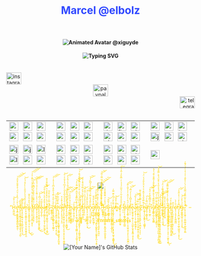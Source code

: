 <div align="center" style="color:rgb(48,72,255);">

# Marcel @elbolz

</div>

###

<br clear="both">
<div align="center">
  <h4>
    <img src="https://raw.githubusercontent.com/xiguyde/xiguyde/ce588eb9e237f1dece59b12c92faf3e58729a868/assets/animated_avatar.svg" alt="Animated Avatar @xiguyde"/>
  </h4>
</div>
<div align="center">
  <h4>
    <img src="https://readme-typing-svg.herokuapp.com?font=Jetbrains+mono&size=16&duration=6400&color=6448ff&center=true&vCenter=true&width=560&lines=If+you+are+looking+for+an+open-minded,+creative+programmer,;..with+the+aim+to+build+optimized+applications,..;..+from+backend+to+frontend,+over+Web+to+Desktop,..;..then+I'm+ready+to+provide+solutions..;..relating+to+any+kind+of+programming+language..;..Let+me+know,+if+you+got+an+idea..;..and+we+will+find+an+adequate+solution+!;" alt="Typing SVG"/>
  </h4>
</div>
<br clear="both">
<div align="center">
<div align="left">
  <a href="https://instagram.com/yyscript" target="_blank">
    <img src="https://raw.githubusercontent.com/maurodesouza/profile-readme-generator/master/src/assets/icons/social/instagram/default.svg" width="40" height="32" alt="instagram logo"  />
  </a>
</div>
<div align="center">
  <a href="https://paypal.me/cellbolz" target="_blank">
    <img src="https://raw.githubusercontent.com/maurodesouza/profile-readme-generator/master/src/assets/icons/social/paypal/default.svg" width="40" height="32" alt="paypal logo"  />
  </a>
</div>
<div align="right">
  <a href="https://t.me/return_success" target="_blank">
    <img src="https://raw.githubusercontent.com/maurodesouza/profile-readme-generator/master/src/assets/icons/social/telegram/default.svg" width="40" height="32" alt="telegram logo"  />
  </a>
</div>
</div>

<br clear="both">
<table align="center">
<tr>
<td><img src="https://skillicons.dev/icons?i=babel" height="24" alt="babel logo"  />
  <img width="4" />
  <img src="https://skillicons.dev/icons?i=bash" height="24" alt="bash logo"  />
  <img width="4" />
  <img src="https://skillicons.dev/icons?i=bootstrap" height="24" alt="bootstrap logo"  />
  <img width="4" />
  <img src="https://skillicons.dev/icons?i=c" height="24" alt="c logo"  />
  <img width="4" />
  <img src="https://skillicons.dev/icons?i=react" height="24" alt="react logo"  />
  <img width="4" />
  <img src="https://skillicons.dev/icons?i=regex" height="24" alt="regex logo"  />
  <img width="4" />
</td>
<td>
  <img src="https://skillicons.dev/icons?i=cmake" height="24" alt="cmake logo"  />
  <img width="4" />
  <img src="https://skillicons.dev/icons?i=cpp" height="24" alt="cplusplus logo"  />
  <img width="4" />
  <img src="https://skillicons.dev/icons?i=cs" height="24" alt="csharp logo"  />
  <img width="4" />
  <img src="https://skillicons.dev/icons?i=css" height="24" alt="css3 logo"  />
  <img width="4" />
  <img src="https://skillicons.dev/icons?i=rust" height="24" alt="rust logo"  />
  <img width="4" />
  <img src="https://skillicons.dev/icons?i=sass" height="24" alt="sass logo"  />
  <img width="4" />
</td>
<td>  <img src="https://skillicons.dev/icons?i=dotnet" height="24" alt="dot-net logo"  />
  <img width="4" />
  <img src="https://skillicons.dev/icons?i=flutter" height="24" alt="flutter logo"  />
  <img width="4" />
  <img src="https://skillicons.dev/icons?i=git" height="24" alt="git logo"  />
  <img width="4" />
  <img src="https://skillicons.dev/icons?i=github" height="24" alt="github logo"  />
  <img width="4" />
  <img src="https://skillicons.dev/icons?i=sqlite" height="24" alt="sqlite logo"  />
  <img width="4" />
  <img src="https://skillicons.dev/icons?i=svg" height="24" alt="svg logo"  />
  <img width="4" />
</td>

<td>
  <img src="https://skillicons.dev/icons?i=go" height="24" alt="go logo"  />
  <img width="4" />
  <img src="https://skillicons.dev/icons?i=gtk" height="24" alt="gtk logo"  />
  <img width="4" />
  <img src="https://skillicons.dev/icons?i=html" height="24" alt="html5 logo"  />
  <img width="4" />
  <img src="https://skillicons.dev/icons?i=js" height="24" alt="javascript logo"  />
  <img width="4" />
  <img src="https://skillicons.dev/icons?i=ts" height="24" alt="typescript logo"  />
  <img width="4" />
  <img src="https://skillicons.dev/icons?i=visualstudio" height="24" alt="visualstudio logo"  />
  <img width="4" />
</td>
</tr>
<tr>
<td>
  <img src="https://skillicons.dev/icons?i=java" height="24" alt="java logo"  />
  <img width="4" />
  <img src="https://skillicons.dev/icons?i=jquery" height="24" alt="jquery logo"  />
  <img width="4" />
  <img src="https://skillicons.dev/icons?i=linux" height="24" alt="linux logo"  />
  <img width="4" />
  <img src="https://skillicons.dev/icons?i=lua" height="24" alt="lua logo"  />
  <img width="4" />
  <img src="https://skillicons.dev/icons?i=vscode" height="24" alt="vscode logo"  />
  <img width="4" />
  <img src="https://skillicons.dev/icons?i=wasm" height="24" alt="webassembly logo"  />
  <img width="4" />
  </td>
<td>
<img src="https://skillicons.dev/icons?i=md" height="24" alt="markdown logo"  />
  <img width="4" />
  <img src="https://skillicons.dev/icons?i=mongodb" height="24" alt="mongodb logo"  />
  <img width="4" />
  <img src="https://skillicons.dev/icons?i=neovim" height="24" alt="neovim logo"  />
  <img width="4" />
  <img src="https://skillicons.dev/icons?i=mysql" height="24" alt="mysql logo"  />
  <img width="4" />
  <img src="https://skillicons.dev/icons?i=nginx" height="24" alt="nginx logo"  />
  <img width="4" />
  <img src="https://skillicons.dev/icons?i=nim" height="24" alt="nim logo"  />
  <img width="4" />
  </td>
<td>
  <img src="https://skillicons.dev/icons?i=nodejs" height="24" alt="nodejs logo"  />
  <img width="4" />
  <img src="https://skillicons.dev/icons?i=perl" height="24" alt="perl logo"  />
  <img width="4" />
<img src="https://skillicons.dev/icons?i=php" height="24" alt="php logo"  />
  <img width="4" />
  <img src="https://skillicons.dev/icons?i=powershell" height="24" alt="powershell logo"  />
  <img width="4" />
  <img src="https://skillicons.dev/icons?i=py" height="24" alt="python logo"  />
  <img width="4" />
  <img src="https://skillicons.dev/icons?i=qt" height="24" alt="qt logo"  />
  <img width="4" />

</td>
<td>  <img src="https://skillicons.dev/icons?i=webpack" height="24" alt="webpack logo"  />
  <img width="4" /></td>
</tr>
</table>

###

<br clear="both">
<div align="center">
  <img src="https://profile-counter.glitch.me/xiguyde/count.svg" />
</div>
<br clear="both">

###

<div align="center">
  <p align="center" style="color:gold;">“H̷̨̲̪̫̪̑̈́͗͒̂͜͝é̶̢̛͓͇͔͚̙̳̬͇̝͇̱̺̺̬̲̮̼͛͒̍͑́́̀̾͗̆̈́̍͒̍͊͋̽̑̋͐̕͝͠͝͝ͅ ̸̧̡̢̫͉͖͇̩̥̯̻͎͇̭͇͓̯̬͉̟͉͎̪̽͐̐͆̚͠͝ͅw̵̢̢̟̟̫̠̭̻̯̩͕̘͙̲̱̠̲̮̝͙̠̮̤̏̀͂̆̾̃͜h̷̨͙̤̫̖̖͍̳̠̟̩͖͓̬̦̟̗̱̟͖̥̬̩̟̰̑̎́̈́̈́̉̊̀̉̃͋̀̀̀̓̂́́̓͘̕͘͘͝o̴̻͓̗͙͖̠̳̝̬̤͇̠̜̟̤̙̩̩̮̣̞̔́͋̎͗̃̓̎̃͜͜ͅ ̸̧̨̡̧̧̛̥̝͙͖̤̩̰̞͓̍͋̂̄͋͂̐̒́͂̇́̊͛͂̊̊̆͑͐͌̍̍̾͑̕͠͠͠͝ͅd̷̨̛̥̞̦̖̗̬̯̥͈̖̗̾̈́̋͊̃͑̉̌͋̌̀̉͆͊̇̅̀̓͘͝͝͝e̸̢̠̘̥̟͙̪̙̼͎̫̙͂̂͑͛̇̈̾̾̇͌̍͐̓̓͒̇̉͋̒̚͝͝͠f̵̢̨̢̥͔̬̝͚̣̹̻̼͚̝̭̰̮̻͒̏̄͑̈́͆̂̔͜͜͝͝ę̵̨̺̞̟̪̜̐̊͂͂̈́ą̶͍͓͉̪̳̤̝̜̯̰̝͙̦̫͈̫̼͚͔͕̍̾̌̑̋̾̋̀̇̀̽͗̀̎̋̕͜͜͝͝t̸̨̛̛͉̪̟̼̺̘̦͇̭̺͉̜̠͓̣̙͍͙͚̔̈́́̾̈́̄̐̋̐̎̈͛̿̈̃̋̐̐͂͘s̷̝̬͕͙͉̅́̽̿̓̓͋̀̂̈͂̚͘ ̴̛̰͇̥̻͉̣̣͖͖ơ̵̧̧̛̱̼͕͈̭̲͔̳͇̖̺̙͓͉̺̳̝͂̍̋̔͛̑̎̍̿́͐͋̎̾͆̑͛͛͒̒͐͝͠͠t̴̨̡̧̨̧͇̮̠̖͙͇̲̻̠̮͍̝͉̭͎͙̫̔̀̈́̇̅͐͋͜͠͠ḩ̵̢̨͍̱̦͓̪̦̣̬͕͙͈̺̳̥̟̬̰͇̜͖̼̬̟̞̙̺̫͈̿̍͌͆̿͑́̓̕ͅę̶̡̨͔̟̬̝͎̖͔͙̼̉͛̔̌̽̒̊̚ř̶̡̡̨̡̡̛̛̛̯̫̻̺̘͔̰͔̫̪̙̘͙̤͍͔̞̭͕͎̮̟͔̳̗̲̯͒́̂̔̊̎̓̅̽̒̆͛̓̒͆̉̔̽̂͐̇̇̂̚͝ͅş̵̨̛̛͍͍̯̺͎̠̖̝͍͉̹͈̳̺̥̉̈́̔̄͋͂̏̔̓̊̅͘͜͝͠͠ ̴̧̡̛̛̯͇͖̦̮̭̻̫͍̲̏̽̆̒̍͒̈́̔͐́̈́̎̈́͂̍́̓́̑̒͛͘͠͠h̷͍̟͉̳͓̫̞͙͖̫͎̯̊̉́̆̓̋͋̓̈͘͝͝͝͝ͅa̶̳̗̩̼̠̯̬̩̩͛̾͠ş̷̨̢̨̧̡͖̖̦͖̱͕̘̙͈̟͉̻̻͎͙̖̖̘͈̲͈̩̗̟͉̍̈̔̓͆̿͊̌͐̅͂̍́̈͊̈̃̆͛̓͘͘͘͝͝͝ ̴̧̛̥̙̣̗̭͕̘̲̙̫̗͓̱̪̥̥̜̜̘͓̫̳͈͈͖̬̞̟͒̉̏̈̃̊̒̈́̊̑͗̈̄̈́̂̌̄̿̽̓͊̆́͊̇́̇̚͝s̸̛͔̦̩̩̙͉̖̓̔̍̓̌͛̎͝t̷̛̝͍̤͉͖̩͖͎́́͛̔̑̔̌͑̂̈́̐̄̿͑̃́̌̾̍̄́͘͜r̷̨̘͉̙̰̆̏̀̔̂̀̒̑̔̇̇͂̂̿͝è̴̢̛̞̝̤̩̥̪̻̰̻̳͕͇̹̤͙͋͂̀̋̋̊́́͐̈̈͜͝͠͝͠n̷̡̠̹̣̜̠͚̠͉͔͔̬̆̃̀̌̂́̎̄̿̈́̇͌̈́̄̍̀́̋͆̏́́͝͠g̶̢̛̲̖̦͎͉̞̲͎̯͖̠̩̿̊͒̈̐͒̃ţ̵̧̛̛͚̠̠̤̙̖̹͉̦͙͚͕̗͚̬̲̙͈͕̰͖̬̬̙̪̣̘͙̼̗̓̈́̾̿̈̌̐̌̈́̕͠h̴̡̡̪͈̲̼̭̬̮̮͔̠̰̬͉̞̲̝̬̙̣͍͖͎̋͋͑̽̌̊̿͑͛͐̊̐͑͂̈́͘ͅ.̷̛̤̦͌̌̓͛̓̏̉̐̂̊͗͆̓̊͊̊͒̔̅̿̇̇͂͂̚̚̕͝͝ ̶̛̛̭̭͈͕̻̦̗̀̿͊̀͛̊̓̑̐̓͌͗͑̓̃̋͘̚͝͝͝͝͠Ḧ̵̡̦̰̝͔͈̝̱̠̤̘̬͕̳̹̮̖͇̬̠̲̗͖̼̝̭͍́̉̄̓̈́̈͌͌̑̑̋̀͗̕ͅȩ̷̰̤̣͉̦̹̤̥͆͐͗̃̋̎͝ͅ ̴̢̼̝̰̗̥̜̬̪̟̯̤̙͇͈͔̘̻̙̯͎̾̈͗w̷̧̢̡͚͙̙̜͉̞̟͉͙̼̠͎̠͙͓̥̭̟͖̤̥͓̳̻̥̥͑̎͂̀͒̈́͆͛̂̅̿̓̕̕͘͜ͅͅh̴͚̟̎̐̀͋̃̅̚͘͝ǒ̸̪͕̖͕͈͎̜͎̺͈̩̞͖͓ ̵̛̞̜͔̀̄̍̆̐̋̊̐̇̅̒̈́̋̅̈́́́́̇̒̿͋̒͗̅̾̉̈͘͘̚͠ḑ̷̖͙͔̩͔̳̥̲̙͔͎̮̺̺̀́̑͘e̸̢̡̢̡͇̜͔̻͔̜͓̙̣͔̥̫͍̮̼͕̞̙̙͎̤͓̪̮̪̤̤̽͛̈́̆̍̒̍̋͒̓̓͛̄͂̀̈͊͘̕͠͠f̴̤̗͔̠͎̄̆̓̊̅͆̊̍̍̾́̿́͝͝ë̴̙̼̫̼̬̰̟̦͚̗͔̜̤̖̺͖̙̫̬̱͙̬̻̤͉͍̝͓̠͕̣͊ą̷̧̲͙̞̜̹͕͓̦̫͚̝͖͚̘̙̓̃̊́̓̒̏̑̚͝͝ͅṫ̶̢̡̨͚̲̦̟̞̮̮̤͇͕̩͎̮͍̣͇͕͈̠̩͍̻̼͆̿̈͜͝s̷̢̨̢̧̜͍̼͙̲͖̙͕̙͎̻̮̥̜̘̝͛̇̊̔̿̓͌͌͗̌͂ͅͅ ̸͚͆h̶̝͚̘̹̟͈͙͚̱̼͕̜͉̻̻̟̓͊̿͒̋̉̾̆͂̒̊͗̽̈̌̀͋̑́̒̈́̇̚͝ͅȉ̸̡̼̘̦̰̳͓̝͍̈́̿̀͛͗͘͜͠ḿ̷̢͍̱̜̼̲̏̀̇̃̅͆͊̋̔̒̈́͒̚̚͠͝͝ͅs̸̡̭̳̻̖͖̹̪̯̖͇̻͒̿̿̅͊́̓̄̌̇͊͊̓̅͐̐͊͛͐̃͊̐͗͊́̔́̽̕e̷̩̪̼̬̭̳͇̝̗̝͙͓̻̥̦̝̊̎͗͊̀̿͗́͗͆̚͘l̸̡̫͈̖͇̞̱̘̱͉̬̻̞͖̳̙͍̼̠͈̪̣̻͉͉̭̞̲̪̮̯̔̒̂̾̃̈́͐̑͂́́̒̾̃͛̾͛̄̌̈́̍̄̀̿̌̒̊͜͝f̴̢̧̢̥̠̳͖̳̱̫̘̼̗̯̭͈̥̯͍̝̖̖̪̮͙͍̣̦̠̳̐́̀͐͐̅̒̕̚͝͝͠͠ͅ ̵̛̪̩͔͎̟̋̀͋̎̈́̒̇̓͌̒̿̉́̈́́̚͘͜͝͝ͅì̵̱̪̟̫̻̞̞̠͙̠͉̪͙̼̊̽̒̍̀́̉͒̅̈̂̀͜s̵̡͈͍͍͍͎͖̩̔̓̔̾̌͋ ̴̢̡̡͈̪͖̯̩̻̰͇̯͇̩̰̟̤̝̗͕͙̠̟̣̠̫̼̮̖͙̲̊̅́̓̅̎̍̇́̒͌͋̌̃̿͊̑͘̕͜͝͠͝ͅs̷̨͍̪̠̖̤͇̲̞̺͙̪͙͔̫̐̀t̴̢̢͖̣̝̣̭͙͕̯̘͇̦͚͚͉̱̫̮̖͇̮̞͇̋͊̓̊̈́ṛ̷̢̡̢̺͚̝̬̘̖͎̠̹͇̮̞͔̥̣̞̟̊̏̅͜ǫ̷̦̠͙̱͉͎̙̱͚̫̪̪͑̃̍̓̀̕̕͘̕n̷̡̧̨̢̧̪̤͖̙̖̼̥̣̬̣̻̖̺̪̭̘̠͔͓͓̦̿̊̀̊͗͗̉̓̋̎̔̕̕͘͘͜͠͝g̶͎̲͍̻͍̲͖̹̞͓̤͕̠̥̱̅̈́̇͐̀̆̈́͜͝.̴̥̟͙͓͖͈̹̦̦͇̤͇͕̥̪͉͚͔̙̻͊̈́̂̌͐͂̅̿̌́̿̅̉̾́̀͑̾̌͊͑̒̒̉̓̀̇́̈́͊̓̚̚” – Lao Tse<br>
🌐->💓 = ✅; #𝖗𝖊𝖙𝖚𝖗𝖓_𝖘𝖚𝖈𝖈𝖊𝖘𝖘</p>
</div>

<br clear="both">

###

<div align="center">
    <img src="https://github-profile-summary-cards.vercel.app/api/cards/profile-details?username=xiguyde&theme=github_dark" alt="[Your Name]'s GitHub Stats"/>
</div>
